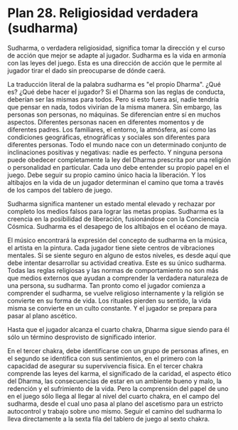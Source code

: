 # Plan 28. Religiosidad verdadera (sudharma)

Sudharma, o verdadera religiosidad, significa tomar la dirección y el curso de acción que mejor se adapte al jugador. Sudharma es la vida en armonía con las leyes del juego. Esta es una dirección de acción que le permite al jugador tirar el dado sin preocuparse de dónde caerá.

La traducción literal de la palabra sudharma es "el propio Dharma". ¿Qué es? ¿Qué debe hacer el jugador? Si el Dharma son las reglas de conducta, deberían ser las mismas para todos. Pero si esto fuera así, nadie tendría que pensar en nada, todos vivirían de la misma manera. Sin embargo, las personas son personas, no máquinas. Se diferencian entre sí en muchos aspectos. Diferentes personas nacen en diferentes momentos y de diferentes padres. Los familiares, el entorno, la atmósfera, así como las condiciones geográficas, etnográficas y sociales son diferentes para diferentes personas. Todo el mundo nace con un determinado conjunto de inclinaciones positivas y negativas: nadie es perfecto. Y ninguna persona puede obedecer completamente la ley del Dharma prescrita por una religión o personalidad en particular. Cada uno debe entender su propio papel en el juego. Debe seguir su propio camino único hacia la liberación. Y los altibajos en la vida de un jugador determinan el camino que toma a través de los campos del tablero de juego.

Sudharma significa mantener un estado mental elevado y rechazar por completo los medios falsos para lograr las metas propias. Sudharma es la creencia en la posibilidad de liberación, fusionándose con la Conciencia Cósmica. Sudharma es el desapego de los altibajos en el océano de maya.

El músico encontrará la expresión del concepto de sudharma en la música, el artista en la pintura. Cada jugador tiene siete centros de vibraciones mentales. Si se siente seguro en alguno de estos niveles, es desde aquí que debe intentar desarrollar su actividad creativa. Este es su único sudharma. Todas las reglas religiosas y las normas de comportamiento no son más que medios externos que ayudan a comprender la verdadera naturaleza de una persona, su sudharma. Tan pronto como el jugador comienza a comprender el sudharma, se vuelve religioso internamente y la religión se convierte en su forma de vida. Los rituales pierden su sentido, la vida misma se convierte en un culto constante. Y el jugador se prepara para pasar al plano ascético.

Hasta que el jugador alcanza el cuarto chakra, Dharma sigue siendo para él sólo un término desprovisto de significado interior.

En el tercer chakra, debe identificarse con un grupo de personas afines, en el segundo se identifica con sus sentimientos, en el primero con la capacidad de asegurar su supervivencia física. En el tercer chakra comprende las leyes del karma, el significado de la caridad, el aspecto ético del Dharma, las consecuencias de estar en un ambiente bueno y malo, la redención y el sufrimiento de la vida. Pero la comprensión del papel de uno en el juego sólo llega al llegar al nivel del cuarto chakra, en el campo del sudharma, desde el cual uno pasa al plano del ascetismo para un estricto autocontrol y trabajo sobre uno mismo. Seguir el camino del sudharma lo lleva directamente a la sexta fila del tablero de juego al sexto chakra.
